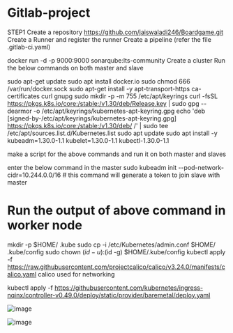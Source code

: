 # Gitlab-project

STEP1
Create a repository
https://github.com/jaiswaladi246/Boardgame.git
Create a Runner and register the runner
Create a pipeline (refer the file .gitlab-ci.yaml)
 
docker run -d -p 9000:9000 sonarqube:lts-community
Create a cluster 
Run the below commands on both master and slave

sudo apt-get update
sudo apt install docker.io
sudo chmod 666 /var/run/docker.sock
sudo apt-get install -y apt-transport-https ca-certificates curl gnupg
sudo mkdir -p -m 755 /etc/apt/keyrings
curl -fsSL https://pkgs.k8s.io/core:/stable:/v1.30/deb/Release.key | sudo gpg --dearmor -o /etc/apt/keyrings/kubernetes-apt-keyring.gpg
echo 'deb [signed-by-/etc/apt/keyrings/kubernetes-apt-keyring.gpg]
https://pkqs.k8s.io/core:/stable:/v1.30/deb/ /' | sudo tee /etc/apt/sources.list.d/Kubernetes.list
sudo apt update
sudo apt install -y kubeadm=1.30.0-1.1 kubelet=1.30.0-1.1 kubectl-1.30.0-1.1


make a script for the above commands and run it on both master and slaves

enter the below command in the master 
sudo kubeadm init --pod-network-cidr=10.244.0.0/16   # this command will generate a token to join slave with master

# Run the output of above command in worker node

mkdir -p $HOME/ .kube
sudo cp -i /etc/Kubernetes/admin.conf $HOME/ .kube/config
sudo chown $(id -u) :$(id -g) $HOME/.kube/config
kubectl apply -f https://raw.githubusercontent.com/projectcalico/calico/v3.24.0/manifests/calico.yaml                   calico used for networking

kubectl apply -f https://githubusercontent.com/kubernetes/ingress-nqinx/controller-v0.49.0/deploy/static/provider/baremetal/deploy.yaml


![image](https://github.com/user-attachments/assets/a2a262c4-bd29-45ed-acfb-5b6d9c2123d2)

![image](https://github.com/user-attachments/assets/41f86d95-5752-4c14-abe9-5254796e31c9)

